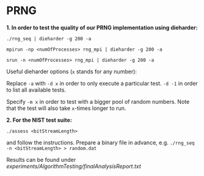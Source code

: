 # PRNG

**1. In order to test the quality of our PRNG implementation using dieharder:**
```
./rng_seq | dieharder -g 200 -a

mpirun -np <numOfProcesses> rng_mpi | dieharder -g 200 -a

srun -n <numOfProcesses> rng_mpi | dieharder -g 200 -a
```

Useful dieharder options (`x` stands for any number):

Replace `-a` with `-d x` in order to only execute a particular test. `-d -1` in order to list all available tests.

Specify `-m x` in order to test with a bigger pool of random numbers. Note that the test will also take `x`-times longer to run.

**2. For the NIST test suite:**

```
./assess <bitStreamLength>
```

and follow the instructions. Prepare a binary file in advance, e.g. `./rng_seq -n <bitStreamLength> > random.dat`

Results can be found under *experiments/AlgorithmTesting/finalAnalysisReport.txt*
